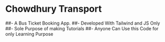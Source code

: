 # Chowdhury Transport

##- A Bus Ticket Booking App.
##- Developed With Tailwind and JS Only
##- Sole Purpose of making Tutorials
##- Anyone Can Use this Code for only Learning Purpose